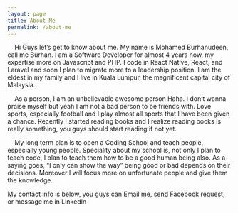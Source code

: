 ```yaml
---
layout: page
title: About Me
permalink: /about-me
---
```


&nbsp;&nbsp;&nbsp; Hi Guys let’s get to know about me. My name is Mohamed Burhanudeen, call me Burhan. I am a Software Developer for almost 4 years now, my expertise more on Javascript and PHP. I code in React Native, React, and Laravel and soon I plan to migrate more to a leadership position. I am the eldest in my family and I live in Kuala Lumpur, the magnificent capital city of Malaysia.

&nbsp;&nbsp;&nbsp; As a person, I am an unbelievable awesome person Haha. I don’t wanna praise myself but yeah I am not a bad person to be friends with. Love sports, especially football and I play almost all sports that I have been given a chance. Recently I started reading books and I realize reading books is really something, you guys should start reading if not yet.

&nbsp;&nbsp;&nbsp; My long term plan is to open a Coding School and teach people, especially young people. Speciality about my school is, not only I plan to teach code, I plan to teach them how to be a good human being also. As a saying goes, “I only can show the way” being good or bad depends on their decisions. Moreover I will focus more on unfortunate people and give them the knowledge.

My contact info is below, you guys can Email me, send Facebook request, or message me in LinkedIn
